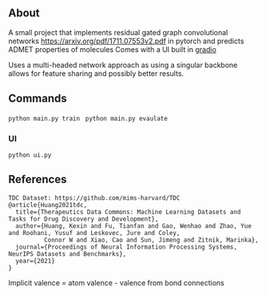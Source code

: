 ## About
A small project that implements residual gated graph convolutional networks https://arxiv.org/pdf/1711.07553v2.pdf in pytorch and predicts ADMET properties of molecules
Comes with a UI built in [gradio](https://gradio.app/docs/)

Uses a multi-headed network approach as using a singular backbone allows for feature sharing and possibly better results.


## Commands
```python main.py train ```
```python main.py evaulate```

### UI 
```python ui.py ```

## References
```
TDC Dataset: https://github.com/mims-harvard/TDC
@article{Huang2021tdc,
  title={Therapeutics Data Commons: Machine Learning Datasets and Tasks for Drug Discovery and Development},
  author={Huang, Kexin and Fu, Tianfan and Gao, Wenhao and Zhao, Yue and Roohani, Yusuf and Leskovec, Jure and Coley, 
          Connor W and Xiao, Cao and Sun, Jimeng and Zitnik, Marinka},
  journal={Proceedings of Neural Information Processing Systems, NeurIPS Datasets and Benchmarks},
  year={2021}
}
```
Implicit valence = atom valence - valence from bond connections
